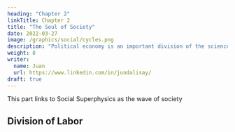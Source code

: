 ```yaml
---
heading: "Chapter 2"
linkTitle: Chapter 2
title: "The Soul of Society"
date: 2022-03-27
image: /graphics/social/cycles.png
description: "Political economy is an important division of the science of government. The object of government is the happiness of men, united in society"
weight: 8
writer:
  name: Juan
  url: https://www.linkedin.com/in/jundalisay/
draft: true
---
```



This part links to Social Superphysics as the wave of society


## Division of Labor


